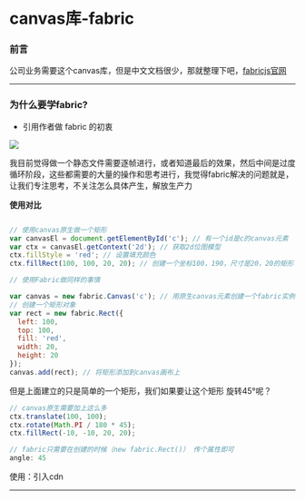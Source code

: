 # canvas库-fabric

### 前言

公司业务需要这个canvas库，但是中文文档很少，那就整理下吧，[fabricjs官网](http://fabricjs.com/)

---

### 为什么要学fabric?

- 引用作者做 fabric 的初衷

<img src="https://itzkp-1253302184.cos.ap-beijing.myqcloud.com/github%E5%9B%BE%E7%89%87/notes/29.png" />

我目前觉得做一个静态文件需要逐帧进行，或者知道最后的效果，然后中间是过度循环阶段，这些都需要的大量的操作和思考进行，我觉得fabric解决的问题就是，让我们专注思考，不关注怎么具体产生，解放生产力


**使用对比**

```js

// 使用canvas原生做一个矩形
var canvasEl = document.getElementById('c'); // 有一个id是c的canvas元素
var ctx = canvasEl.getContext('2d'); // 获取2d位图模型
ctx.fillStyle = 'red'; // 设置填充颜色
ctx.fillRect(100, 100, 20, 20); // 创建一个坐标100，190，尺寸是20，20的矩形

// 使用Fabric做同样的事情

var canvas = new fabric.Canvas('c'); // 用原生canvas元素创建一个fabric实例
// 创建一个矩形对象
var rect = new fabric.Rect({
  left: 100,
  top: 100,
  fill: 'red',
  width: 20,
  height: 20
});
canvas.add(rect); // 将矩形添加到canvas画布上

```

但是上面建立的只是简单的一个矩形，我们如果要让这个矩形 旋转45°呢？

```js
// canvas原生需要加上这么多
ctx.translate(100, 100);
ctx.rotate(Math.PI / 180 * 45);
ctx.fillRect(-10, -10, 20, 20);

// fabric只需要在创建的时候（new fabric.Rect()） 传个属性即可
angle: 45
```

使用：引入cdn

<script src="http://cdnjs.cloudflare.com/ajax/libs/fabric.js/2.4.6/fabric.min.js"></script>

---

